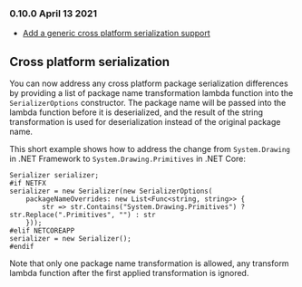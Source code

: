 ### 0.10.0 April 13 2021 ####
* [Add a generic cross platform serialization support](https://github.com/akkadotnet/Hyperion/pull/208)

## Cross platform serialization

You can now address any cross platform package serialization differences by providing a list of package name transformation lambda function into the `SerializerOptions` constructor. The package name will be passed into the lambda function before it is deserialized, and the result of the string transformation is used for deserialization instead of the original package name.

This short example shows how to address the change from `System.Drawing` in .NET Framework to `System.Drawing.Primitives` in .NET Core:

```
Serializer serializer;
#if NETFX
serializer = new Serializer(new SerializerOptions(
    packageNameOverrides: new List<Func<string, string>> {
        str => str.Contains("System.Drawing.Primitives") ? str.Replace(".Primitives", "") : str
    }));
#elif NETCOREAPP
serializer = new Serializer();
#endif
```

Note that only one package name transformation is allowed, any transform lambda function after the first applied transformation is ignored.